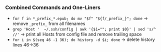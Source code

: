 ### Combined Commands and One-Liners

* `for f in *_prefix_*.epub; do mv "$f" "${f/_prefix_}"; done` -> remove `_prefix_` from all filenames
* `grep 'Host '  ~/.ssh/config | awk '{$1=""; print $0}' | sed 's/^ //'` -> print all Hosts from config file and remove trailing space
* `for i in $(seq 46 -1 36); do history -d $i; done` -> delete history lines 46->36

